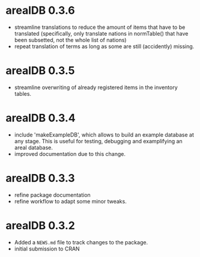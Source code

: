 # arealDB 0.3.6

* streamline translations to reduce the amount of items that have to be translated (specifically, only translate nations in normTable() that have been subsetted, not the whole list of nations)
* repeat translation of terms as long as some are still (accidently) missing.

# arealDB 0.3.5

* streamline overwriting of already registered items in the inventory tables.

# arealDB 0.3.4

* include 'makeExampleDB', which allows to build an example database at any stage. This is useful for testing, debugging and examplifying an areal database.
* improved documentation due to this change.

# arealDB 0.3.3

* refine package documentation
* refine workflow to adapt some minor tweaks.

# arealDB 0.3.2

* Added a `NEWS.md` file to track changes to the package.
* initial submission to CRAN
